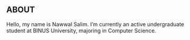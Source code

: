 ## ABOUT
Hello, my name is Nawwal Salim. I’m currently an active undergraduate student at BINUS University, majoring in Computer Science.
